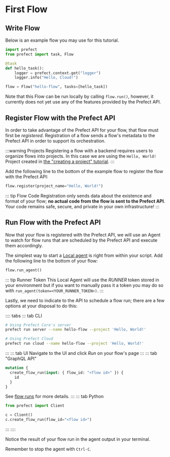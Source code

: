 # First Flow

## Write Flow

Below is an example flow you may use for this tutorial.

```python
import prefect
from prefect import task, Flow

@task
def hello_task():
    logger = prefect.context.get("logger")
    logger.info("Hello, Cloud!")

flow = Flow("hello-flow", tasks=[hello_task])
```

Note that this Flow can be run locally by calling `flow.run()`, however, it currently does not yet use any of the features provided by the Prefect API.

## Register Flow with the Prefect API

In order to take advantage of the Prefect API for your flow, that flow must first be _registered_. Registration of a flow sends a flow's metadata to the Prefect API in order to support its orchestration.

:::warning Projects
Registering a flow with a backend requires users to organize flows into projects. In this case we are
using the `Hello, World!` Project created in [the "creating a project" tutorial](../concepts/projects.html#creating-a-project).
:::

Add the following line to the bottom of the example flow to register the flow with the Prefect API:

```python
flow.register(project_name="Hello, World!")
```

::: tip Flow Code
Registration only sends data about the existence and format of your flow; **no actual code from the flow is sent to the Prefect API**. Your code remains safe, secure, and private in your own infrastructure!
:::

## Run Flow with the Prefect API

Now that your flow is registered with the Prefect API, we will use an Agent to watch for flow runs that are scheduled by the Prefect API and execute them accordingly.

The simplest way to start a [Local agent](/orchestration/agents/local.html) is right from within your script. Add the following line to the bottom of your flow:

```python
flow.run_agent()
```

::: tip Runner Token <Badge text="Cloud"/>
This Local Agent will use the _RUNNER_ token stored in your environment but if you want to manually pass it a token you may do so with `run_agent(token=<YOUR_RUNNER_TOKEN>)`.
:::

Lastly, we need to indicate to the API to schedule a flow run; there are a few options at your disposal to do this:

:::: tabs
::: tab CLI

```bash
# Using Prefect Core's server
prefect run server --name hello-flow --project 'Hello, World!'
```

```bash
# Using Prefect Cloud
prefect run cloud --name hello-flow --project 'Hello, World!'
```

:::
::: tab UI
Navigate to the UI and click _Run_ on your flow's page
:::
::: tab "GraphQL API"

```graphql
mutation {
  create_flow_run(input: { flow_id: "<flow id>" }) {
    id
  }
}
```

See [flow runs](/orchestration/concepts/flow_runs.html#flow-runs) for more details.
:::
::: tab Python

```python
from prefect import Client

c = Client()
c.create_flow_run(flow_id="<flow id>")
```

:::
::::

Notice the result of your flow run in the agent output in your terminal.

Remember to stop the agent with `Ctrl-C`.
